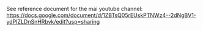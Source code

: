 See reference document for the mai youtube channel:
https://docs.google.com/document/d/1ZBTsQ05rEUskPTNWz4--2dNgBV1-ydPIZLDnSnHRbvk/edit?usp=sharing
